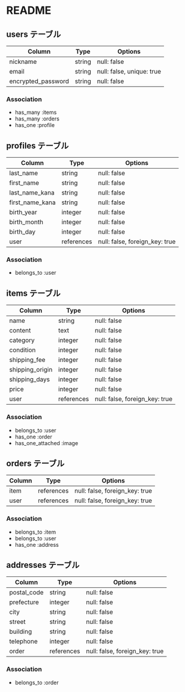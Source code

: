 # README

## users テーブル

| Column             | Type   | Options                   |
| ------------------ | ------ | ------------------------- |
| nickname           | string | null: false               |
| email              | string | null: false, unique: true |
| encrypted_password | string | null: false               |

### Association

- has_many :items
- has_many :orders
- has_one :profile

## profiles テーブル

| Column          | Type       | Options                        |
| --------------- | ---------- | ------------------------------ |
| last_name       | string     | null: false                    |
| first_name      | string     | null: false                    |
| last_name_kana  | string     | null: false                    |
| first_name_kana | string     | null: false                    |
| birth_year      | integer    | null: false                    |
| birth_month     | integer    | null: false                    |
| birth_day       | integer    | null: false                    |
| user            | references | null: false, foreign_key: true |

### Association

- belongs_to :user

## items テーブル

| Column          | Type       | Options                        |
| --------------- | ---------- | ------------------------------ |
| name            | string     | null: false                    |
| content         | text       | null: false                    |
| category        | integer    | null: false                    |
| condition       | integer    | null: false                    |
| shipping_fee    | integer    | null: false                    |
| shipping_origin | integer    | null: false                    |
| shipping_days   | integer    | null: false                    |
| price           | integer    | null: false                    |
| user            | references | null: false, foreign_key: true |

### Association

- belongs_to :user
- has_one :order
- has_one_attached :image

## orders テーブル

| Column  | Type       | Options                        |
| ------- | ---------- | ------------------------------ |
| item    | references | null: false, foreign_key: true |
| user    | references | null: false, foreign_key: true |

### Association

- belongs_to :item
- belongs_to :user
- has_one :address

## addresses テーブル

| Column      | Type       | Options                        |
| ----------- | ---------- | ------------------------------ |
| postal_code | string     | null: false                    |
| prefecture  | integer    | null: false                    |
| city        | string     | null: false                    |
| street      | string     | null: false                    |
| building    | string     | null: false                    |
| telephone   | integer    | null: false                    |
| order       | references | null: false, foreign_key: true |

### Association
- belongs_to :order